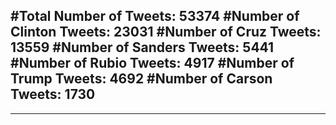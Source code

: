#Total Number of Tweets: 53374 
#Number of Clinton Tweets: 23031
#Number of Cruz Tweets: 13559
#Number of Sanders Tweets: 5441
#Number of Rubio Tweets: 4917
#Number of Trump Tweets: 4692
#Number of Carson Tweets: 1730
---
---
